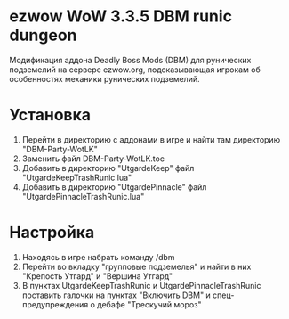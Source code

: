 # ezwow WoW 3.3.5 DBM runic dungeon
Модификация аддона Deadly Boss Mods (DBM) для рунических подземелий на сервере ezwow.org, подсказывающая игрокам об особенностях механики рунических подземелий.

# Установка
1) Перейти в директорию с аддонами в игре и найти там директорию "DBM-Party-WotLK"
2) Заменить файл DBM-Party-WotLK.toc
3) Добавить в директорию "UtgardeKeep" файл "UtgardeKeepTrashRunic.lua"
4) Добавить в директорию "UtgardePinnacle" файл "UtgardePinnacleTrashRunic.lua"

# Настройка
1) Находясь в игре набрать команду /dbm
2) Перейти во вкладку "групповые подземелья" и найти в них "Крепость Утгард" и "Вершина Утгард"
3) В пунктах UtgardeKeepTrashRunic и UtgardePinnacleTrashRunic поставить галочки на пунктах "Включить DBM" и спец-предупреждения о дебафе "Трескучий мороз"
